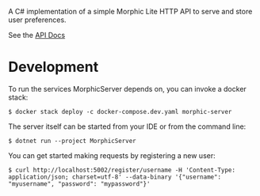 A C# implementation of a simple Morphic Lite HTTP API to serve and store user preferences.

See the [API Docs](Documentation/API.md)

Development
=====

To run the services MorphicServer depends on, you can invoke a docker stack:
````
$ docker stack deploy -c docker-compose.dev.yaml morphic-server
````

The server itself can be started from your IDE or from the command line:
````
$ dotnet run --project MorphicServer
````

You can get started making requests by registering a new user:
````
$ curl http://localhost:5002/register/username -H 'Content-Type: application/json; charset=utf-8' --data-binary '{"username": "myusername", "password": "mypassword"}'
````